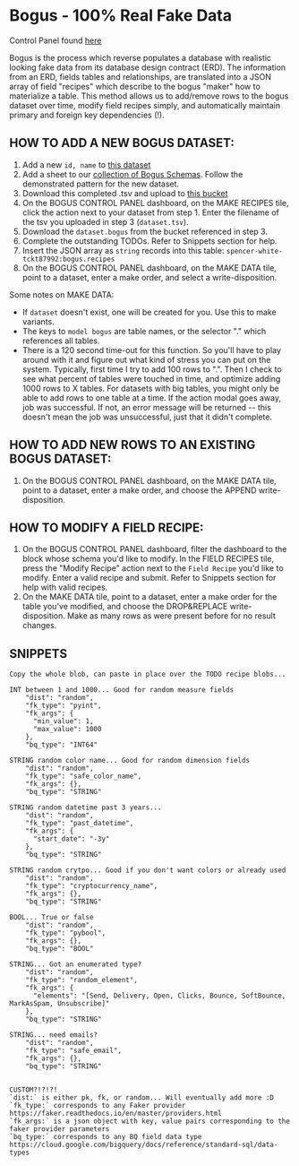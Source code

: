 # **Bogus - 100% Real Fake Data**

Control Panel found [here](https://app.dev.looker.com/dashboards/697)

Bogus is the process which reverse populates a database with realistic looking fake data from its database design contract (ERD). The information from an ERD, fields tables and relationships, are translated into a JSON array of field "recipes" which describe to the bogus "maker" how to materialize a table. This method allows us to add/remove rows to the bogus dataset over time, modify field recipes simply, and automatically maintain primary and foreign key dependencies (!).

## HOW TO ADD A NEW BOGUS DATASET:
1. Add a new `id, name` to [this dataset](https://app.dev.looker.com/sql/px9y5qysgnvynf?toggle=dat,sql)
2. Add a sheet to our [collection of Bogus Schemas](https://docs.google.com/spreadsheets/d/1e38QL47sD8Kub50WxxR5_UtDiXN_mt2ZQlHTMqax7YI/edit?usp=sharing). Follow the demonstrated pattern for the new dataset.
3. Download this completed .tsv and upload to [this bucket](https://console.cloud.google.com/storage/browser/bogus-dev)
4. On the BOGUS CONTROL PANEL dashboard, on the MAKE RECIPES tile, click the action next to your dataset from step 1. Enter the filename of the tsv you uploaded in step 3 (`dataset.tsv`).
5. Download the `dataset.bogus` from the bucket referenced in step 3.
6. Complete the outstanding TODOs. Refer to Snippets section for help.
7. Insert the JSON array as `string` records into this table:
`spencer-white-tckt87992:bogus.recipes`
8. On the BOGUS CONTROL PANEL dashboard, on the MAKE DATA tile, point to a dataset, enter a make order, and select a write-disposition.

Some notes on MAKE DATA:
- If `dataset` doesn't exist, one will be created for you. Use this to make variants.
- The keys to `model bogus` are table names, or the selector "." which references all tables.
- There is a 120 second time-out for this function. So you'll have to play around with it and figure out what kind of stress you can put on the system. Typically, first time I try to add 100 rows to ".". Then I check to see what percent of tables were touched in time, and optimize adding 1000 rows to X tables. For datasets with big tables, you might only be able to add rows to one table at a time. If the action modal goes away, job was successful. If not, an error message will be returned -- this doesn't mean the job was unsuccessful, just that it didn't complete.

## HOW TO ADD NEW ROWS TO AN EXISTING BOGUS DATASET:
1. On the BOGUS CONTROL PANEL dashboard, on the MAKE DATA tile, point to a dataset, enter a make order, and choose the APPEND write-disposition.

## HOW TO MODIFY A FIELD RECIPE:
1. On the BOGUS CONTROL PANEL dashboard, filter the dashboard to the block whose schema you'd like to modify. In the FIELD RECIPES tile, press the "Modify Recipe" action next to the `Field Recipe` you'd like to modify. Enter a valid recipe and submit. Refer to Snippets section for help with valid recipes.
2. On the MAKE DATA tile, point to a dataset, enter a make order for the table you've modified, and choose the DROP&REPLACE write-disposition. Make as many rows as were present before for no result changes.



## SNIPPETS
```
Copy the whole blob, can paste in place over the TODO recipe blobs...

INT between 1 and 1000... Good for random measure fields
    "dist": "random",
    "fk_type": "pyint",
    "fk_args": {
      "min_value": 1,
      "max_value": 1000
    },
    "bq_type": "INT64"

STRING random color name... Good for random dimension fields
    "dist": "random",
    "fk_type": "safe_color_name",
    "fk_args": {},
    "bq_type": "STRING"

STRING random datetime past 3 years...
    "dist": "random",
    "fk_type": "past_datetime",
    "fk_args": {
      "start_date": "-3y"
    },
    "bq_type": "STRING"

STRING random crytpo... Good if you don't want colors or already used
    "dist": "random",
    "fk_type": "cryptocurrency_name",
    "fk_args": {},
    "bq_type": "STRING"

BOOL... True or false
    "dist": "random",
    "fk_type": "pybool",
    "fk_args": {},
    "bq_type": "BOOL"

STRING... Got an enumerated type?
    "dist": "random",
    "fk_type": "random_element",
    "fk_args": {
      "elements": "[Send, Delivery, Open, Clicks, Bounce, SoftBounce, MarkAsSpam, Unsubscribe]"
    },
    "bq_type": "STRING"

STRING... need emails?
    "dist": "random",
    "fk_type": "safe_email",
    "fk_args": {},
    "bq_type": "STRING"


CUSTOM?!?!?!
`dist:` is either pk, fk, or random... Will eventually add more :D
`fk_type:` corresponds to any Faker provider https://faker.readthedocs.io/en/master/providers.html
`fk_args:` is a json object with key, value pairs corresponding to the faker provider parameters
`bq_type:` corresponds to any BQ field data type https://cloud.google.com/bigquery/docs/reference/standard-sql/data-types
```
